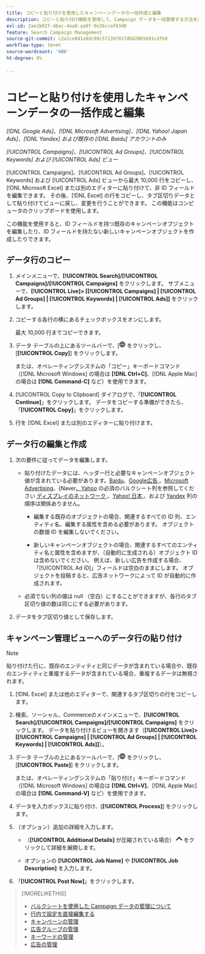 ```yaml
---
title: コピーと貼り付けを使用したキャンペーンデータの一括作成と編集
description: コピーと貼り付け機能を使用して、Campaign データを一括管理する方法を説明します。
exl-id: 2ae1b02f-46ac-4ea8-aa9f-9e26ccaf63d0
feature: Search Campaign Management
source-git-commit: c2a1ce841a9dc99c57239f817dbd2065b91cdfb9
workflow-type: tm+mt
source-wordcount: '486'
ht-degree: 0%

---
```


# コピーと貼り付けを使用したキャンペーンデータの一括作成と編集

*[!DNL Google Ads]、[!DNL Microsoft Advertising]、[!DNL Yahoo! Japan Ads]、[!DNL Yandex] および既存の [!DNL Baidu] アカウントのみ*

*[!UICONTROL Campaigns]、[!UICONTROL Ad Groups]、[!UICONTROL Keywords] および [!UICONTROL Ads] ビュー*

[!UICONTROL Campaigns]、[!UICONTROL Ad Groups]、[!UICONTROL Keywords] および [!UICONTROL Ads] ビューから最大 10,000 行をコピーし、[!DNL Microsoft Excel] または別のエディターに貼り付けて、非 ID フィールドを編集できます。 その後、[!DNL Excel] の行をコピーし、タブ区切りデータとして貼り付けてビューに戻し、変更を行うことができます。 この機能はコンピュータのクリップボードを使用します。

この機能を使用すると、ID フィールドを持つ既存のキャンペーンオブジェクトを編集したり、ID フィールドを持たない新しいキャンペーンオブジェクトを作成したりできます。

## データ行のコピー

1. メインメニューで、**[!UICONTROL Search]/[!UICONTROL Campaigns]/[!UICONTROL Campaigns]** をクリックします。 サブメニューで、**[!UICONTROL Live]> \[[!UICONTROL Campaigns] \| [!UICONTROL Ad Groups] \| [!UICONTROL Keywords] \| [!UICONTROL Ads]\]** をクリックします。

1. コピーする各行の横にあるチェックボックスをオンにします。

   最大 10,000 行までコピーできます。

1. データ テーブルの上にあるツールバーで、[![ その他 ](/help/search-social-commerce/assets/more.png " を表示 ") をクリックし、[**[!UICONTROL Copy]**] をクリックします。

   または、オペレーティングシステムの「コピー」キーボードコマンド（[!DNL Microsoft Windows] の場合は **[!DNL Ctrl+C]**、[!DNL Apple Mac] の場合は **[!DNL Command-C]** など）を使用できます。

1. [!UICONTROL Copy to Clipboard] ダイアログで、「**[!UICONTROL Continue]**」をクリックします。 データをコピーする準備ができたら、「**[!UICONTROL Copy]**」をクリックします。

1. 行を [!DNL Excel] または別のエディターに貼り付けます。

## データ行の編集と作成

1. 次の要件に従ってデータを編集します。

   * 貼り付けたデータには、ヘッダー行と必要なキャンペーンオブジェクト値が含まれている必要があります。[Baidu](/help/search-social-commerce/campaign-management/bulksheets/bulksheet-data-formats/bulksheet-data-baidu.md)、[Google広告 ](/help/search-social-commerce/campaign-management/bulksheets/bulksheet-data-formats/bulksheet-data-google.md)、[Microsoft Advertising](/help/search-social-commerce/campaign-management/bulksheets/bulksheet-data-formats/bulksheet-data-microsoft.md)、{Naver[、Yahoo](/help/search-social-commerce/campaign-management/bulksheets/bulksheet-data-formats/bulksheet-data-naver.md) の必須のバルクシート列を参照してください [ ディスプレイのネットワーク ](/help/search-social-commerce/campaign-management/bulksheets/bulksheet-data-formats/bulksheet-data-yahoo-display-network.md)、[Yahoo! 日本 ](/help/search-social-commerce/campaign-management/bulksheets/bulksheet-data-formats/bulksheet-data-yahoo-japan.md)、および [Yandex](/help/search-social-commerce/campaign-management/bulksheets/bulksheet-data-formats/bulksheet-data-yandex.md) 列の順序は関係ありません。

      * 編集する既存のオブジェクトの場合、関連するすべての ID 列、エンティティ名、編集する属性を含める必要があります。 オブジェクトの数値 ID を編集しないでください。

      * 新しいキャンペーンオブジェクトの場合、関連するすべてのエンティティ名と属性を含めますが、（自動的に生成される）オブジェクト ID は含めないでください。 例えば、新しい広告を作成する場合、「[!UICONTROL Ad ID]」フィールドは空白のままにします。 オブジェクトを投稿すると、広告ネットワークによって ID が自動的に作成されます。

   * 必須でない列の値は null （空白）にすることができますが、各行のタブ区切り値の数は同じにする必要があります。

1. データをタブ区切り値として保存します。

## キャンペーン管理ビューへのデータ行の貼り付け

>[!NOTE]
>
>貼り付けた行に、既存のエンティティと同じデータが含まれている場合や、既存のエンティティと重複するデータが含まれている場合、重複するデータは無視されます。

1. [!DNL Excel] または他のエディターで、関連するタブ区切りの行をコピーします。

1. 検索、ソーシャル、Commerceのメインメニューで、**[!UICONTROL Search]/[!UICONTROL Campaigns]/[!UICONTROL Campaigns]** をクリックします。 データを貼り付けるビューを開きます（**[!UICONTROL Live]> \[[!UICONTROL Campaigns] \| [!UICONTROL Ad Groups] \| [!UICONTROL Keywords] \| [!UICONTROL Ads]\]**）。

1. データ テーブルの上にあるツールバーで、[![ その他 ](/help/search-social-commerce/assets/more.png " を表示 ") をクリックし、[**[!UICONTROL Paste]**] をクリックします。

   または、オペレーティングシステムの「貼り付け」キーボードコマンド（[!DNL Microsoft Windows] の場合は **[!DNL Ctrl+V]**、[!DNL Apple Mac] の場合は **[!DNL Command-V]** など）を使用できます。

1. データを入力ボックスに貼り付け、[**[!UICONTROL Process]**] をクリックします。

1. （オプション）追加の詳細を入力します。

   * （**[!UICONTROL Additional Details]** が圧縮されている場合） ![ 開く ](/help/search-social-commerce/assets/chevron-up.png " 開く ") をクリックして詳細を展開します。

   * オプションの **[!UICONTROL Job Name]** や **[!UICONTROL Job Description]** を入力します。

1. 「**[!UICONTROL Post Now]**」をクリックします。


>[!MORELIKETHIS]
>
>* [ バルクシートを使用した Campaign データの管理について ](/help/search-social-commerce/campaign-management/bulksheets/bulksheet-about.md)
>* [ 行内で設定を直接編集する ](/help/search-social-commerce/common-tasks/settings-edit-within-row.md)
>* [ キャンペーンの管理 ](/help/search-social-commerce/campaign-management/campaigns/campaign-manage.md)
>* [ 広告グループの管理 ](/help/search-social-commerce/campaign-management/campaigns/ad-group-manage.md)
>* [ キーワードの管理 ](/help/search-social-commerce/campaign-management/campaigns/keyword-manage.md)
>* [ 広告の管理 ](/help/search-social-commerce/campaign-management/campaigns/ad-manage.md)
